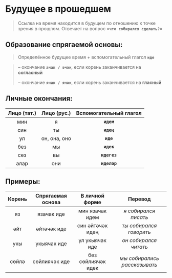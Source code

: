 # Будущее в прошедшем

> Ссылка на время находится в будущем по отношению к точке зрения в прошлом. Отвечает на вопрос «**`что собирался сделать?`**»

## Образование спрягаемой основы:

> Определённое будущее время + вспомогательный глагол **`иде`**

> – окончание **`ачак / әчәк`**, если корень заканчивается на **согласный**
>
> – окончание **`ячак / ячәк`**, если корень заканчивается на **гласный**

## Личные окончания:

| Лицо (тат.) |	Лицо (рус.) |	Вспомогательный глагол |
|:-----------:|:-----------:|:----------------------:|
| мин  |	я            |	**`идем`**
| син  |	ты           |	**`идең`**
| ул   |	он, она, оно |	**`иде`**
| без  |	мы           |	**`идек`**
| сез  |	вы           |	**`идегез`**
| алар |	они          |	**`иделәр`**

## Примеры:

| Корень |	Спрягаемая основа |	В личной форме | Перевод |
|:------:|:------------------:|:--------------:|:-------:|
| яз  | язачак иде	|	мин язачак идем | *я собирался писать* |
| әйт  |	әйтәчәк иде |	син әйтәчәк идең | *ты собирался говорить* |
| укы   |	укыячак иде |	ул укыячак иде | *он собирался читать* |
| сөйлә  |	сөйлиячәк иде |	без сөйлиячәк идек | *мы собирались рассказывать* |
